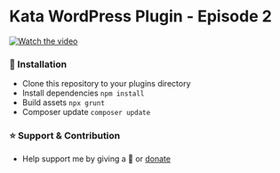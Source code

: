 # Kata WordPress Plugin - Episode 2

[![Watch the video](https://img.youtube.com/vi/kYyBj3_uICE/maxresdefault.jpg)](https://youtu.be/kYyBj3_uICE)

### 🤖 Installation
- Clone this repository to your plugins directory
- Install dependencies `npm install`
- Build assets `npx grunt`
- Composer update `composer update`

### ⭐️ Support & Contribution
- Help support me by giving a 🌟 or [donate](https://agungsundoro.ddns.net)
